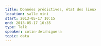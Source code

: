 ```yaml
---
title: Données prédictives, état des lieux
location: salle mini
start: 2013-05-17 10:15
end: 2013-05-17 10:35
type: Talk
speaker: colin-delahiguera
topic: data
---
```


